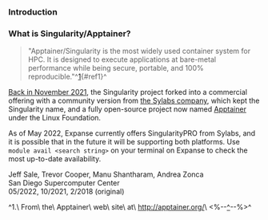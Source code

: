 ### Introduction

### What is Singularity/Apptainer?

> \"Apptainer/Singularity is the most widely used container system for HPC.
> It is designed to execute applications at bare-metal performance
> while being secure, portable, and 100% reproducible.\"^[1](#footnote1){#ref1}^

[Back in November 2021](http://apptainer.org/news/community-announcement-20211130), the Singularity project forked into a commercial offering
with a community version from [the Sylabs company](https://sylabs.io/), which kept the Singularity name,
and a fully open-source project now named [Apptainer](http://apptainer.org) under the Linux Foundation.

As of May 2022, Expanse currently offers SingularityPRO from Sylabs, and it is possible that in the future it will be supporting both platforms. Use `module avail <search string>` on your terminal on Expanse to check the most up-to-date availability.

Jeff Sale, Trevor Cooper, Manu Shantharam, Andrea Zonca\
San Diego Supercomputer Center\
05/2022, 10/2021, 2/2018 (original)

^1.\ From\ the\ Apptainer\ web\ site\ at\ <http://apptainer.org/>\ \<%\--[\^](#ref1 "Jump back to footnote  in the text.")\--%\>^
